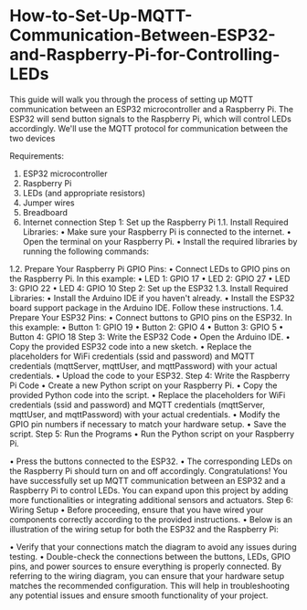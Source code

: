 # How-to-Set-Up-MQTT-Communication-Between-ESP32-and-Raspberry-Pi-for-Controlling-LEDs
This guide will walk you through the process of setting up MQTT communication between an ESP32 microcontroller and a Raspberry Pi. The ESP32 will send button signals to the Raspberry Pi, which will control LEDs accordingly. We'll use the MQTT protocol for communication between the two devices

Requirements:
1.	ESP32 microcontroller
2.	Raspberry Pi
3.	LEDs (and appropriate resistors)
4.	Jumper wires
5.	Breadboard
6.	Internet connection
Step 1: Set up the Raspberry Pi
1.1.	Install Required Libraries:
•	Make sure your Raspberry Pi is connected to the internet.
•	Open the terminal on your Raspberry Pi.
•	Install the required libraries by running the following commands:
 
1.2.	Prepare Your Raspberry Pi GPIO Pins:
•	Connect LEDs to GPIO pins on the Raspberry Pi. In this example:
•	LED 1: GPIO 17
•	LED 2: GPIO 27
•	LED 3: GPIO 22
•	LED 4: GPIO 10
Step 2: Set up the ESP32
1.3.	Install Required Libraries:
•	Install the Arduino IDE if you haven't already.
•	Install the ESP32 board support package in the Arduino IDE. Follow these instructions.
1.4.	Prepare Your ESP32 Pins:
•	Connect buttons to GPIO pins on the ESP32. In this example:
•	Button 1: GPIO 19
•	Button 2: GPIO 4
•	Button 3: GPIO 5
•	Button 4: GPIO 18
Step 3: Write the ESP32 Code
•	Open the Arduino IDE.
•	Copy the provided ESP32 code into a new sketch.
•	Replace the placeholders for WiFi credentials (ssid and password) and MQTT credentials (mqttServer, mqttUser, and mqttPassword) with your actual credentials.
•	Upload the code to your ESP32.
Step 4: Write the Raspberry Pi Code
•	Create a new Python script on your Raspberry Pi.
•	Copy the provided Python code into the script.
•	Replace the placeholders for WiFi credentials (ssid and password) and MQTT credentials (mqttServer, mqttUser, and mqttPassword) with your actual credentials.
•	Modify the GPIO pin numbers if necessary to match your hardware setup.
•	Save the script.
Step 5: Run the Programs
•	Run the Python script on your Raspberry Pi.
 
•	Press the buttons connected to the ESP32.
•	The corresponding LEDs on the Raspberry Pi should turn on and off accordingly.
Congratulations! You have successfully set up MQTT communication between an ESP32 and a Raspberry Pi to control LEDs. You can expand upon this project by adding more functionalities or integrating additional sensors and actuators.
Step 6: Wiring Setup
•	Before proceeding, ensure that you have wired your components correctly according to the provided instructions.
•	Below is an illustration of the wiring setup for both the ESP32 and the Raspberry Pi:
 
•	Verify that your connections match the diagram to avoid any issues during testing.
•	Double-check the connections between the buttons, LEDs, GPIO pins, and power sources to ensure everything is properly connected.
By referring to the wiring diagram, you can ensure that your hardware setup matches the recommended configuration. This will help in troubleshooting any potential issues and ensure smooth functionality of your project.
